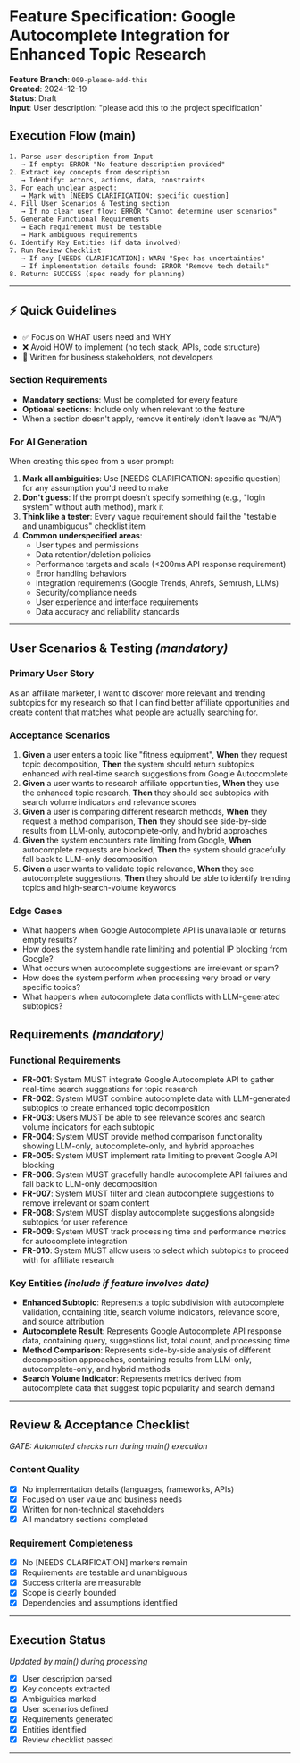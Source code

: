 # Feature Specification: Google Autocomplete Integration for Enhanced Topic Research

**Feature Branch**: `009-please-add-this`  
**Created**: 2024-12-19  
**Status**: Draft  
**Input**: User description: "please add this to the project specification"

## Execution Flow (main)
```
1. Parse user description from Input
   → If empty: ERROR "No feature description provided"
2. Extract key concepts from description
   → Identify: actors, actions, data, constraints
3. For each unclear aspect:
   → Mark with [NEEDS CLARIFICATION: specific question]
4. Fill User Scenarios & Testing section
   → If no clear user flow: ERROR "Cannot determine user scenarios"
5. Generate Functional Requirements
   → Each requirement must be testable
   → Mark ambiguous requirements
6. Identify Key Entities (if data involved)
7. Run Review Checklist
   → If any [NEEDS CLARIFICATION]: WARN "Spec has uncertainties"
   → If implementation details found: ERROR "Remove tech details"
8. Return: SUCCESS (spec ready for planning)
```

---

## ⚡ Quick Guidelines
- ✅ Focus on WHAT users need and WHY
- ❌ Avoid HOW to implement (no tech stack, APIs, code structure)
- 👥 Written for business stakeholders, not developers

### Section Requirements
- **Mandatory sections**: Must be completed for every feature
- **Optional sections**: Include only when relevant to the feature
- When a section doesn't apply, remove it entirely (don't leave as "N/A")

### For AI Generation
When creating this spec from a user prompt:
1. **Mark all ambiguities**: Use [NEEDS CLARIFICATION: specific question] for any assumption you'd need to make
2. **Don't guess**: If the prompt doesn't specify something (e.g., "login system" without auth method), mark it
3. **Think like a tester**: Every vague requirement should fail the "testable and unambiguous" checklist item
4. **Common underspecified areas**:
   - User types and permissions
   - Data retention/deletion policies  
   - Performance targets and scale (<200ms API response requirement)
   - Error handling behaviors
   - Integration requirements (Google Trends, Ahrefs, Semrush, LLMs)
   - Security/compliance needs
   - User experience and interface requirements
   - Data accuracy and reliability standards

---

## User Scenarios & Testing *(mandatory)*

### Primary User Story
As an affiliate marketer, I want to discover more relevant and trending subtopics for my research so that I can find better affiliate opportunities and create content that matches what people are actually searching for.

### Acceptance Scenarios
1. **Given** a user enters a topic like "fitness equipment", **When** they request topic decomposition, **Then** the system should return subtopics enhanced with real-time search suggestions from Google Autocomplete
2. **Given** a user wants to research affiliate opportunities, **When** they use the enhanced topic research, **Then** they should see subtopics with search volume indicators and relevance scores
3. **Given** a user is comparing different research methods, **When** they request a method comparison, **Then** they should see side-by-side results from LLM-only, autocomplete-only, and hybrid approaches
4. **Given** the system encounters rate limiting from Google, **When** autocomplete requests are blocked, **Then** the system should gracefully fall back to LLM-only decomposition
5. **Given** a user wants to validate topic relevance, **When** they see autocomplete suggestions, **Then** they should be able to identify trending topics and high-search-volume keywords

### Edge Cases
- What happens when Google Autocomplete API is unavailable or returns empty results?
- How does the system handle rate limiting and potential IP blocking from Google?
- What occurs when autocomplete suggestions are irrelevant or spam?
- How does the system perform when processing very broad or very specific topics?
- What happens when autocomplete data conflicts with LLM-generated subtopics?

## Requirements *(mandatory)*

### Functional Requirements
- **FR-001**: System MUST integrate Google Autocomplete API to gather real-time search suggestions for topic research
- **FR-002**: System MUST combine autocomplete data with LLM-generated subtopics to create enhanced topic decomposition
- **FR-003**: Users MUST be able to see relevance scores and search volume indicators for each subtopic
- **FR-004**: System MUST provide method comparison functionality showing LLM-only, autocomplete-only, and hybrid approaches
- **FR-005**: System MUST implement rate limiting to prevent Google API blocking
- **FR-006**: System MUST gracefully handle autocomplete API failures and fall back to LLM-only decomposition
- **FR-007**: System MUST filter and clean autocomplete suggestions to remove irrelevant or spam content
- **FR-008**: System MUST display autocomplete suggestions alongside subtopics for user reference
- **FR-009**: System MUST track processing time and performance metrics for autocomplete integration
- **FR-010**: System MUST allow users to select which subtopics to proceed with for affiliate research

### Key Entities *(include if feature involves data)*
- **Enhanced Subtopic**: Represents a topic subdivision with autocomplete validation, containing title, search volume indicators, relevance score, and source attribution
- **Autocomplete Result**: Represents Google Autocomplete API response data, containing query, suggestions list, total count, and processing time
- **Method Comparison**: Represents side-by-side analysis of different decomposition approaches, containing results from LLM-only, autocomplete-only, and hybrid methods
- **Search Volume Indicator**: Represents metrics derived from autocomplete data that suggest topic popularity and search demand

---

## Review & Acceptance Checklist
*GATE: Automated checks run during main() execution*

### Content Quality
- [x] No implementation details (languages, frameworks, APIs)
- [x] Focused on user value and business needs
- [x] Written for non-technical stakeholders
- [x] All mandatory sections completed

### Requirement Completeness
- [x] No [NEEDS CLARIFICATION] markers remain
- [x] Requirements are testable and unambiguous  
- [x] Success criteria are measurable
- [x] Scope is clearly bounded
- [x] Dependencies and assumptions identified

---

## Execution Status
*Updated by main() during processing*

- [x] User description parsed
- [x] Key concepts extracted
- [x] Ambiguities marked
- [x] User scenarios defined
- [x] Requirements generated
- [x] Entities identified
- [x] Review checklist passed

---